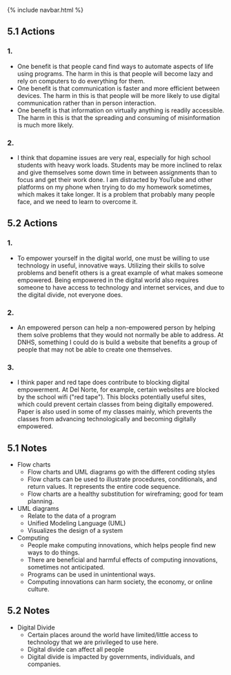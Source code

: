 {% include navbar.html %}

## 5.1 Actions

### 1. 

- One benefit is that people cand find ways to automate aspects of life using programs. The harm in this is that people will become lazy and rely on computers to do everything for them.
- One benefit is that communication is faster and more efficient between devices. The harm in this is that people will be more likely to use digital communication rather than in person interaction.
- One benefit is that information on virtually anything is readily accessible. The harm in this is that the spreading and consuming of misinformation is much more likely. 

### 2. 

- I think that dopamine issues are very real, especially for high school students with heavy work loads. Students may be more inclined to relax and give themselves some down time in between assignments than to focus and get their work done. I am distracted by YouTube and other platforms on my phone when trying to do my homework sometimes, which makes it take longer. It is a problem that probably many people face, and we need to learn to overcome it.

## 5.2 Actions

### 1.

- To empower yourself in the digital world, one must be willing to use technology in useful, innovative ways. Utilizing their skills to solve problems and benefit others is a great example of what makes someone empowered. Being empowered in the digital world also requires someone to have access to technology and internet services, and due to the digital divide, not everyone does. 

### 2.

- An empowered person can help a non-empowered person by helping them solve problems that they would not normally be able to address. At DNHS, something I could do is build a website that benefits a group of people that may not be able to create one themselves.

### 3.

- I think paper and red tape does contribute to blocking digital empowerment. At Del Norte, for example, certain websites are blocked by the school wifi ("red tape"). This blocks potentially useful sites, which could prevent certain classes from being digitally empowered. Paper is also used in some of my classes mainly, which prevents the classes from advancing technologically and becoming digitally empowered. 


## 5.1 Notes
- Flow charts
   - Flow charts and UML diagrams go with the different coding styles
   - Flow charts can be used to illustrate procedures, conditionals, and return values. It represents the entire code sequence.
   - Flow charts are a healthy substitution for wireframing; good for team planning.
- UML diagrams
   - Relate to the data of a program
   - Unified Modeling Language (UML)
   - Visualizes the design of a system
- Computing
   - People make computing innovations, which helps people find new ways to do things.
   - There are beneficial and harmful effects of computing innovations, sometimes not anticipated.
   - Programs can be used in unintentional ways.
   - Computing innovations can harm society, the economy, or online culture.


## 5.2 Notes
- Digital Divide
   - Certain places around the world have limited/little access to technology that we are privileged to use here.
   - Digital divide can affect all people
   - Digital divide is impacted by governments, individuals, and companies.
 





